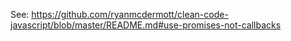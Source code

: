 See:
https://github.com/ryanmcdermott/clean-code-javascript/blob/master/README.md#use-promises-not-callbacks